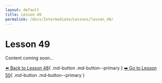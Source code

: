 ```yaml
---
layout: default
title: Lesson 49
permalink: /docs/Intermediate/Lessons/lesson_49/
---
```


# Lesson 49

Content coming soon...

[⬅️ Back to Lesson 48](lesson_48.md){ .md-button .md-button--primary }  [➡️ Go to Lesson 50](lesson_50.md){ .md-button .md-button--primary }
